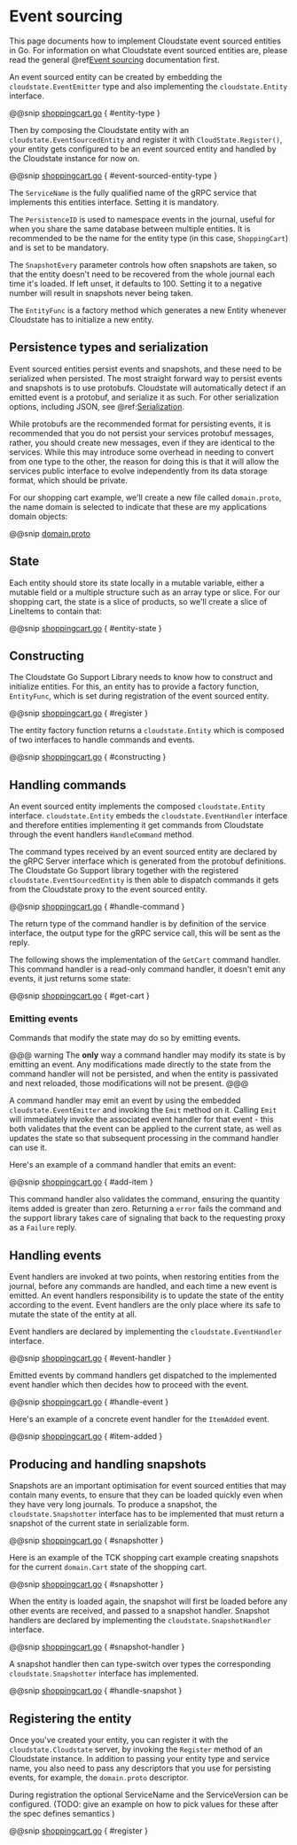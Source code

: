 # Event sourcing

This page documents how to implement Cloudstate event sourced entities in Go. For information on what Cloudstate event sourced entities are, please read the general @ref[Event sourcing](../../features/eventsourced.md) documentation first.

An event sourced entity can be created by embedding the `cloudstate.EventEmitter` type and also implementing the `cloudstate.Entity` interface.

@@snip [shoppingcart.go](/docs/src/main/paradox/user/lang/go/src/shoppingcart.go) { #entity-type }

Then by composing the Cloudstate entity with an `cloudstate.EventSourcedEntity` and register it with `CloudState.Register()`, your entity gets configured to be an event sourced entity and handled by the Cloudstate instance for now on.

@@snip [shoppingcart.go](/docs/src/main/paradox/user/lang/go/src/eventsourced.go) { #event-sourced-entity-type }

The `ServiceName` is the fully qualified name of the gRPC service that implements this entities interface. Setting it is mandatory.

The `PersistenceID` is used to namespace events in the journal, useful for when you share the same database between multiple entities. It is recommended to be the name for the entity type (in this case, `ShoppingCart`) and is set to be mandatory.

The `SnapshotEvery` parameter controls how often snapshots are taken, so that the entity doesn't need to be recovered from the whole journal each time it's loaded. If left unset, it defaults to 100. Setting it to a negative number will result in snapshots never being taken.

The `EntityFunc` is a factory method which generates a new Entity whenever Cloudstate has to initialize a new entity. 

## Persistence types and serialization

Event sourced entities persist events and snapshots, and these need to be serialized when persisted. The most straight forward way to persist events and snapshots is to use protobufs. Cloudstate will automatically detect if an emitted event is a protobuf, and serialize it as such. For other serialization options, including JSON, see @ref:[Serialization](serialization.md).

While protobufs are the recommended format for persisting events, it is recommended that you do not persist your services protobuf messages, rather, you should create new messages, even if they are identical to the services. While this may introduce some overhead in needing to convert from one type to the other, the reason for doing this is that it will allow the services public interface to evolve independently from its data storage format, which should be private.

For our shopping cart example, we'll create a new file called `domain.proto`, the name domain is selected to indicate that these are my applications domain objects:

@@snip [domain.proto](/docs/src/test/proto/domain.proto)

## State

Each entity should store its state locally in a mutable variable, either a mutable field or a multiple structure such as an array type or slice. For our shopping cart, the state is a slice of products, so we'll create a slice of LineItems to contain that:

@@snip [shoppingcart.go](/docs/src/main/paradox/user/lang/go/src/shoppingcart.go) { #entity-state }

## Constructing

The Cloudstate Go Support Library needs to know how to construct and initialize entities. For this, an entity has to provide a factory function, `EntityFunc`, which is set during registration of the event sourced entity.

@@snip [shoppingcart.go](/docs/src/main/paradox/user/lang/go/src/shoppingcart.go) { #register }

The entity factory function returns a `cloudstate.Entity` which is composed of two interfaces to handle commands and events.

@@snip [shoppingcart.go](/docs/src/main/paradox/user/lang/go/src/shoppingcart.go) { #constructing }

## Handling commands

An event sourced entity implements the composed `cloudstate.Entity` interface. `cloudstate.Entity` embeds the `cloudstate.EventHandler` interface and therefore entities implementing it get commands from Cloudstate through the event handlers `HandleCommand` method.

The command types received by an event sourced entity are declared by the gRPC Server interface which is generated from the protobuf definitions. The Cloudstate Go Support library together with the registered `cloudstate.EventSourcedEntity` is then able to dispatch commands it gets from the Cloudstate proxy to the event sourced entity.

@@snip [shoppingcart.go](/docs/src/main/paradox/user/lang/go/src/shoppingcart.go) { #handle-command } 

The return type of the command handler is by definition of the service interface, the output type for the gRPC service call, this will be sent as the reply.

The following shows the implementation of the `GetCart` command handler. This command handler is a read-only command handler, it doesn't emit any events, it just returns some state:

@@snip [shoppingcart.go](/docs/src/main/paradox/user/lang/go/src/shoppingcart.go) { #get-cart }

### Emitting events

Commands that modify the state may do so by emitting events.

@@@ warning
The **only** way a command handler may modify its state is by emitting an event. Any modifications made directly to the state from the command handler will not be persisted, and when the entity is passivated and next reloaded, those modifications will not be present.
@@@

A command handler may emit an event by using the embedded `cloudstate.EventEmitter` and invoking the `Emit` method on it. Calling `Emit` will immediately invoke the associated event handler for that event - this both validates that the event can be applied to the current state, as well as updates the state so that subsequent processing in the command handler can use it.

Here's an example of a command handler that emits an event:

@@snip [shoppingcart.go](/docs/src/main/paradox/user/lang/go/src/shoppingcart.go) { #add-item }

This command handler also validates the command, ensuring the quantity items added is greater than zero. Returning a `error` fails the command and the support library takes care of signaling that back to the requesting proxy as a `Failure` reply.  

## Handling events

Event handlers are invoked at two points, when restoring entities from the journal, before any commands are handled, and each time a new event is emitted. An event handlers responsibility is to update the state of the entity according to the event. Event handlers are the only place where its safe to mutate the state of the entity at all.

Event handlers are declared by implementing the `cloudstate.EventHandler` interface.

@@snip [shoppingcart.go](/docs/src/main/paradox/user/lang/go/src/event.go) { #event-handler }

Emitted events by command handlers get dispatched to the implemented event handler which then decides how to proceed with the event. 

@@snip [shoppingcart.go](/docs/src/main/paradox/user/lang/go/src/shoppingcart.go) { #handle-event } 

Here's an example of a concrete event handler for the `ItemAdded` event.

@@snip [shoppingcart.go](/docs/src/main/paradox/user/lang/go/src/shoppingcart.go) { #item-added }

## Producing and handling snapshots

Snapshots are an important optimisation for event sourced entities that may contain many events, to ensure that they can be loaded quickly even when they have very long journals. To produce a snapshot, the `cloudstate.Snapshotter` interface has to be implemented that must return a snapshot of the current state in serializable form. 

@@snip [shoppingcart.go](/docs/src/main/paradox/user/lang/go/src/event.go) { #snapshotter }

Here is an example of the TCK shopping cart example creating snapshots for the current `domain.Cart` state of the shopping cart.

@@snip [shoppingcart.go](/docs/src/main/paradox/user/lang/go/src/shoppingcart.go) { #snapshotter }

When the entity is loaded again, the snapshot will first be loaded before any other events are received, and passed to a snapshot handler. Snapshot handlers are declared by implementing the `cloudstate.SnapshotHandler` interface.

@@snip [shoppingcart.go](/docs/src/main/paradox/user/lang/go/src/event.go) { #snapshot-handler }

A snapshot handler then can type-switch over types the corresponding `cloudstate.Snapshotter` interface has implemented.  

@@snip [shoppingcart.go](/docs/src/main/paradox/user/lang/go/src/shoppingcart.go) { #handle-snapshot }

## Registering the entity

Once you've created your entity, you can register it with the `cloudstate.Cloudstate` server, by invoking the `Register` method of an Cloudstate instance. In addition to passing your entity type and service name, you also need to pass any descriptors that you use for persisting events, for example, the `domain.proto` descriptor.

During registration the optional ServiceName and the ServiceVersion can be configured.
(TODO: give an example on how to pick values for these after the spec defines semantics )

@@snip [shoppingcart.go](/docs/src/main/paradox/user/lang/go/src/shoppingcart.go) { #register }